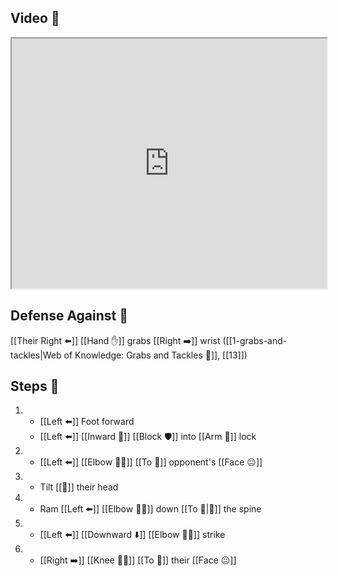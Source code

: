 ## Video 🎥

<iframe src="https://www.youtube.com/embed/FFs9y-bd4ks" width="100%" height="400"></iframe>

## Defense Against 🤺

[[Their Right ⬅️]] [[Hand ✋]] grabs [[Right ➡️]] wrist ([[1-grabs-and-tackles|Web of Knowledge: Grabs and Tackles 🤝]], [[13]])

## Steps 👣

1. - [[Left ⬅️]] Foot forward
    - [[Left ⬅️]] [[Inward 🔽]] [[Block 🛡️]] into [[Arm 💪]] lock
2. - [[Left ⬅️]] [[Elbow 💪💥]] [[To 🎯]] opponent's [[Face 😐]]
3. - Tilt [[🎯]] their head
4. - Ram [[Left ⬅️]] [[Elbow 💪💥]] down [[To 🎯|🎯]] the spine
5. - [[Left ⬅️]] [[Downward ⬇️]] [[Elbow 💪💥]] strike
6. - [[Right ➡️]] [[Knee 🦵💥]] [[To 🎯]] their [[Face 😐]]
